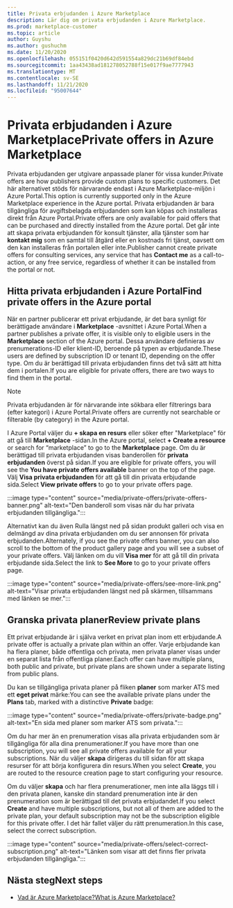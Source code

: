 ```yaml
---
title: Privata erbjudanden i Azure Marketplace
description: Lär dig om privata erbjudanden i Azure Marketplace.
ms.prod: marketplace-customer
ms.topic: article
author: Guyshu
ms.author: gushuchm
ms.date: 11/20/2020
ms.openlocfilehash: 055151f0420d642d591554a829dc21b69df84ebd
ms.sourcegitcommit: 1aa43438ad181278052788f15e017f9ae7777943
ms.translationtype: MT
ms.contentlocale: sv-SE
ms.lasthandoff: 11/21/2020
ms.locfileid: "95007644"
---
```

# <a name="private-offers-in-azure-marketplace"></a><span data-ttu-id="40124-103">Privata erbjudanden i Azure Marketplace</span><span class="sxs-lookup"><span data-stu-id="40124-103">Private offers in Azure Marketplace</span></span>

<span data-ttu-id="40124-104">Privata erbjudanden ger utgivare anpassade planer för vissa kunder.</span><span class="sxs-lookup"><span data-stu-id="40124-104">Private offers are how publishers provide custom plans to specific customers.</span></span> <span data-ttu-id="40124-105">Det här alternativet stöds för närvarande endast i Azure Marketplace-miljön i Azure Portal.</span><span class="sxs-lookup"><span data-stu-id="40124-105">This option is currently supported only in the Azure Marketplace experience in the Azure portal.</span></span> <span data-ttu-id="40124-106">Privata erbjudanden är bara tillgängliga för avgiftsbelagda erbjudanden som kan köpas och installeras direkt från Azure Portal.</span><span class="sxs-lookup"><span data-stu-id="40124-106">Private offers are only available for paid offers that can be purchased and directly installed from the Azure portal.</span></span> <span data-ttu-id="40124-107">Det går inte att skapa privata erbjudanden för konsult tjänster, alla tjänster som har **kontakt mig** som en samtal till åtgärd eller en kostnads fri tjänst, oavsett om den kan installeras från portalen eller inte.</span><span class="sxs-lookup"><span data-stu-id="40124-107">Publisher cannot create private offers for consulting services, any service that has **Contact me** as a call-to-action, or any free service, regardless of whether it can be installed from the portal or not.</span></span>

## <a name="find-private-offers-in-the-azure-portal"></a><span data-ttu-id="40124-108">Hitta privata erbjudanden i Azure Portal</span><span class="sxs-lookup"><span data-stu-id="40124-108">Find private offers in the Azure portal</span></span>

<span data-ttu-id="40124-109">När en partner publicerar ett privat erbjudande, är det bara synligt för berättigade användare i **Marketplace** -avsnittet i Azure Portal.</span><span class="sxs-lookup"><span data-stu-id="40124-109">When a partner publishes a private offer, it is visible only to eligible users in the **Marketplace** section of the Azure portal.</span></span> <span data-ttu-id="40124-110">Dessa användare definieras av prenumerations-ID eller klient-ID, beroende på typen av erbjudande.</span><span class="sxs-lookup"><span data-stu-id="40124-110">These users are defined by subscription ID or tenant ID, depending on the offer type.</span></span> <span data-ttu-id="40124-111">Om du är berättigad till privata erbjudanden finns det två sätt att hitta dem i portalen.</span><span class="sxs-lookup"><span data-stu-id="40124-111">If you are eligible for  private offers, there are two ways to find them in the portal.</span></span>

> [!NOTE]
> <span data-ttu-id="40124-112">Privata erbjudanden är för närvarande inte sökbara eller filtrerings bara (efter kategori) i Azure Portal.</span><span class="sxs-lookup"><span data-stu-id="40124-112">Private offers are currently not searchable or filterable (by category) in the Azure portal.</span></span>

<span data-ttu-id="40124-113">I Azure Portal väljer du **+ skapa en resurs** eller söker efter "Marketplace" för att gå till **Marketplace** -sidan.</span><span class="sxs-lookup"><span data-stu-id="40124-113">In the Azure portal, select **+ Create a resource** or search for “marketplace” to go to the **Marketplace** page.</span></span> <span data-ttu-id="40124-114">Om du är berättigad till privata erbjudanden visas banderollen för **privata erbjudanden** överst på sidan.</span><span class="sxs-lookup"><span data-stu-id="40124-114">If you are eligible for private offers, you will see the **You have private offers available** banner on the top of the page.</span></span> <span data-ttu-id="40124-115">Välj **Visa privata erbjudanden** för att gå till din privata erbjudande sida.</span><span class="sxs-lookup"><span data-stu-id="40124-115">Select **View private offers** to go to your private offers page.</span></span>

:::image type="content" source="media/private-offers/private-offers-banner.png" alt-text="Den banderoll som visas när du har privata erbjudanden tillgängliga.":::

<span data-ttu-id="40124-117">Alternativt kan du även Rulla längst ned på sidan produkt galleri och visa en delmängd av dina privata erbjudanden om du ser annonsen för privata erbjudanden.</span><span class="sxs-lookup"><span data-stu-id="40124-117">Alternately, if you see the private offers banner, you can also scroll to the bottom of the product gallery page and you will see a subset of your private offers.</span></span> <span data-ttu-id="40124-118">Välj länken om du vill **Visa mer** för att gå till din privata erbjudande sida.</span><span class="sxs-lookup"><span data-stu-id="40124-118">Select the link to **See More** to go to your private offers page.</span></span>

:::image type="content" source="media/private-offers/see-more-link.png" alt-text="Visar privata erbjudanden längst ned på skärmen, tillsammans med länken se mer.":::

## <a name="review-private-plans"></a><span data-ttu-id="40124-120">Granska privata planer</span><span class="sxs-lookup"><span data-stu-id="40124-120">Review private plans</span></span>

<span data-ttu-id="40124-121">Ett privat erbjudande är i själva verket en privat plan inom ett erbjudande.</span><span class="sxs-lookup"><span data-stu-id="40124-121">A private offer is actually a private plan within an offer.</span></span> <span data-ttu-id="40124-122">Varje erbjudande kan ha flera planer, både offentliga och privata, men privata planer visas under en separat lista från offentliga planer.</span><span class="sxs-lookup"><span data-stu-id="40124-122">Each offer can have multiple plans, both public and private, but private plans are shown under a separate listing from public plans.</span></span>

<span data-ttu-id="40124-123">Du kan se tillgängliga privata planer på fliken **planer** som marker ATS med ett **eget privat** märke:</span><span class="sxs-lookup"><span data-stu-id="40124-123">You can see the available private plans under the **Plans** tab, marked with a distinctive **Private** badge:</span></span>

:::image type="content" source="media/private-offers/private-badge.png" alt-text="En sida med planer som marker ATS som privata.":::

<span data-ttu-id="40124-125">Om du har mer än en prenumeration visas alla privata erbjudanden som är tillgängliga för alla dina prenumerationer.</span><span class="sxs-lookup"><span data-stu-id="40124-125">If you have more than one subscription, you will see all private offers available for all your subscriptions.</span></span> <span data-ttu-id="40124-126">När du väljer **skapa** dirigeras du till sidan för att skapa resurser för att börja konfigurera din resurs.</span><span class="sxs-lookup"><span data-stu-id="40124-126">When you select **Create**, you are routed to the resource creation page to start configuring your resource.</span></span>

<span data-ttu-id="40124-127">Om du väljer **skapa** och har flera prenumerationer, men inte alla läggs till i den privata planen, kanske din standard prenumeration inte är den prenumeration som är berättigad till det privata erbjudandet.</span><span class="sxs-lookup"><span data-stu-id="40124-127">If you select **Create** and have multiple subscriptions, but not all of them are added to the private plan, your default subscription may not be the subscription eligible for this private offer.</span></span> <span data-ttu-id="40124-128">I det här fallet väljer du rätt prenumeration.</span><span class="sxs-lookup"><span data-stu-id="40124-128">In this case, select the correct subscription.</span></span>

:::image type="content" source="media/private-offers/select-correct-subscription.png" alt-text="Länken som visar att det finns fler privata erbjudanden tillgängliga.":::

## <a name="next-steps"></a><span data-ttu-id="40124-130">Nästa steg</span><span class="sxs-lookup"><span data-stu-id="40124-130">Next steps</span></span>

- [<span data-ttu-id="40124-131">Vad är Azure Marketplace?</span><span class="sxs-lookup"><span data-stu-id="40124-131">What is Azure Marketplace?</span></span>](azure-marketplace-overview.md)
